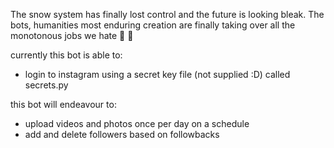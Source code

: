 The snow system has finally lost control and the future is looking bleak. The bots, humanities most enduring creation are finally taking over all the monotonous jobs we hate 🤖 🤖 

currently this bot is able to:
- login to instagram using a secret key file (not supplied :D) called secrets.py

this bot will endeavour to:
- upload videos and photos once per day on a schedule
- add and delete followers based on followbacks 
